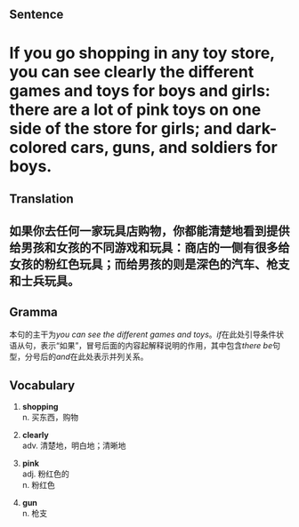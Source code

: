 ## Sentence

<h1>If you go shopping in any toy store, you can see clearly the different games and toys for boys and girls: there are a lot of pink toys on one side of the store for girls; and dark-colored cars, guns, and soldiers for boys.</h1>

## Translation

<h2>如果你去任何一家玩具店购物，你都能清楚地看到提供给男孩和女孩的不同游戏和玩具：商店的一侧有很多给女孩的粉红色玩具；而给男孩的则是深色的汽车、枪支和士兵玩具。</h2>     

## Gramma     

本句的主干为*you can see the different games and toys*。*if*在此处引导条件状语从句，表示“如果”，冒号后面的内容起解释说明的作用，其中包含*there be*句型，分号后的*and*在此处表示并列关系。      


## Vocabulary   

1. **shopping**        
n. 买东西，购物          

2. **clearly**         
adv. 清楚地，明白地；清晰地           

3. **pink**        
adj. 粉红色的         
n. 粉红色          

4. **gun**         
n. 枪支         
